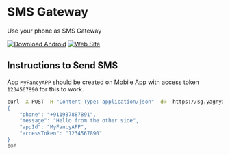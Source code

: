# SMS Gateway

Use your phone as SMS Gateway  


[![Download Android](https://img.shields.io/badge/download-android-blue.svg)](https://dl.sg.yagnyam.in/app)
[![Web Site](https://img.shields.io/badge/web-site-blue.svg)](https://www.sg.yagnyam.in)



## Instructions to Send SMS

App `MyFancyAPP` should be created on Mobile App with access token `1234567890` for this to work.
   
```bash
curl -X POST -H "Content-Type: application/json" -d@- https://sg.yagnyam.in/api <<-EOF
{
    "phone": "+911987887891",
    "message": "Hello from the other side",
    "appId": "MyFancyAPP",
    "accessToken": "1234567890"
}
EOF
```

